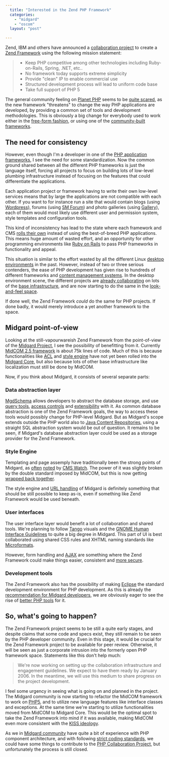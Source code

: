 ```yaml
---
  title: "Interested in the Zend PHP Framework"
  categories: 
    - "midgard"
    - "oscom"
  layout: "post"

---
```

Zend, IBM and others have announced a [collaboration project][1] to create a [Zend Framework][2] using the following mission statement:

> *   Keep PHP competitive among other technologies including Ruby-on-Rails, Spring, .NET, etc..
> * No framework today supports extreme simplicity
> * Provide "clean" IP to enable commercial use
> * Structured development process will lead to uniform code base
> * Take full support of PHP 5

The general community feeling on [Planet PHP][3] seems to be [quite scared][31], as the new framework "threatens" to change the way PHP applications are developed, by providing a common set of tools and development methodologies. This is obviously a big change for everybody used to work either in the [free-form fashion][5], or using one of the [community-built frameworks][4].

## The need for consistency

However, even though I'm a developer in one of the [PHP application frameworks][6], I see the need for some standardization. Now the common ground shared between all the different PHP frameworks is just the language itself, forcing all projects to focus on building lots of low-level plumbing infrastructure instead of focusing on the features that could differentiate the applications.

Each application project or framework having to write their own low-level services means that by large the applications are not compatible with each other. If you want to for instance run a site that would contain blogs (using [Wordpress][10]), forums (using [SM Forum][11]) and photo galleries (using [Gallery][12]), each of them would most likely use different user and permission system, style templates and configuration tools.

This kind of inconsistency has lead to the state where each framework and CMS [rolls their own][13] instead of using the best-of-breed PHP applications. This means huge amount of wasted effort, and an opportunity for other programming environments like [Ruby on Rails][14] to pass PHP frameworks in functionality and appeal.

This situation is similar to the effort wasted by all the different Linux [desktop environments][15] in the past. However, instead of two or three serious contenders, the ease of PHP development has given rise to hundreds of different frameworks and [content management systems][16]. In the desktop environment scene, the different projects are [already collaborating][17] on lots of the [base infrastructure][18], and are now starting to do the same in the [look-and-feel space][19]. 

If done well, the Zend Framework _could_ do the same for PHP projects. If done badly, it would merely introduce a yet another framework to the space.

## Midgard point-of-view

Looking at the still-vapourwareish Zend Framework from the point-of-view of the [Midgard Project][20], I see the possibility of benefitting from it. Currently [MidCOM 2.5 framework][21] is about 75k lines of code. Much of this is because functionalities like [ACL][22] and [style engine][23] have not yet been rolled into the [Midgard Core][24], but also because lots of other base infrastructure like localization must still be done by MidCOM.

Now, if you think about Midgard, it consists of several separate parts:

### Data abstraction layer

[MgdSchema][25] allows developers to abstract the database storage, and use [query tools][26], [access controls][22] and [extensibility][23] with it. As common database abstraction is one of the Zend Framework goals, the way to access these tools would possibly change for PHP-level Midgard. But as Midgard's scope extends outside the PHP world also to [Java Content Repositories][27], using a straight SQL abstraction system would be out of question. It remains to be seen, if Midgard's database abstraction layer could be used as a storage provider for the Zend Framework.

### Style Engine

Templating and page assemply have traditionally been the strong points of Midgard, as [often][34] [noted][33] by [CMS Watch][35]. The power of it was slightly broken by the double standard imposed by MidCOM, but this is now getting [wrapped back together][36].

The style engine and [URL handling][37] of Midgard is definitely something that should be still possible to keep as-is, even if something like Zend Framework would be used beneath.

### User interfaces

The user interface layer would benefit a lot of collaboration and shared tools. We're planning to follow [Tango][19] visuals and the [GNOME Human Interface Guidelines][38] to quite a big degree in Midgard. This part of UI is best collaborated using shared CSS rules and XHTML naming standards like [Microformats][40].

However, form handling and [AJAX][41] are something where the Zend Framework could make things easier, consistent and [more secure][39].

### Development tools

The Zend Framework also has the possibility of making [Eclipse][7] the standard development environment for PHP development. As this is already the [recommendation for Midgard developers][8], we are obviously eager to see the rise of [better PHP tools][9] for it.

## So, what's going to happen?

The Zend Framework project seems to be still a quite early stages, and despite claims that some code and specs exist, they still remain to be seen by the PHP developer community. Even in this stage, it would be crucial for the Zend Framework project to be available for peer review. Otherwise, it will be seen as just a corporate intrusion into the formerly open PHP framework space. Statements like this don't help much:

> We're now working on setting up the collaboration infrastructure and engagement guidelines. We expect to have them ready by January 2006. In the meantime, we will use this medium to share progress on the project development.

I feel some urgency in seeing what is going on and planned in the project. The Midgard community is now starting to refactor the MidCOM framework to work on [PHP5][30], and to utilize new language features like interface classes and exceptions. At the same time we're starting to utilize functionalities moved from MidCOM to Midgard Core. This would be the optimal spot to take the Zend Framework into mind if it was available, making MidCOM even more consistent with the [KISS ideology][32].

As we in [Midgard community][29] have quite a bit of experience with PHP component architecture, and with following [strict coding standards][28], we could have some things to contribute to the [PHP Collaboration Project][1], but unfortunately the process is still closed.

[1]: http://www.zend.com/collaboration/
[2]: http://www.zend.com/collaboration/framework-overview.php
[3]: http://www.planet-php.net/
[4]: http://www.hotscripts.com/PHP/Scripts_and_Programs/Development_Tools/Application_Framework/
[5]: http://an9.org/devdev/why_frameworks_suck?sxip-homesite&checked=1
[6]: http://www.midgard-project.org/documentation/midcom/
[7]: http://www.eclipse.org/
[8]: http://www.midgard-project.org/documentation/using-eclipse-for-midcom-development/
[9]: http://www.phpeclipse.de/tiki-view_articles.php
[10]: http://wordpress.org/
[11]: http://www.simplemachines.org/
[12]: http://gallery.menalto.com/
[13]: http://bergie.iki.fi/midcom-permalink-551a106fbbce70d7478a0fa434cc48bf
[14]: http://www.rubyonrails.org/
[15]: http://linuxresource.com/X_Window_System/Desktop_Environments/index.php
[16]: http://www.hotscripts.com/PHP/Scripts_and_Programs/Content_Management/
[17]: http://freedesktop.org/wiki/
[18]: http://freedesktop.org/wiki/Standards
[19]: http://www.tango-project.org/
[20]: http://www.midgard-project.org/
[21]: http://www.midgard-project.org/development/projects/midcom/
[22]: http://www.nathan-syntronics.de/midcom-permalink-7105771203e762aa01902dbdb96150ca
[23]: http://www.midgard-project.org/midcom-permalink-7856ea3bafeccf218226ec3cd8f05df8
[24]: http://www.midgard-project.org/midcom-permalink-c477cb2263057e6c32fef6c364b21a1f
[25]: http://www.midgard-project.org/documentation/mgdschema/
[26]: http://www.midgard-project.org/documentation/midgardquerybuilder/
[27]: http://www-128.ibm.com/developerworks/java/library/j-jcr/
[28]: http://www.midgard-project.org/midcom-permalink-2e4394b43693dc6c5c6b7ae77037b4c3
[29]: http://www.midgard-project.org/community/
[30]: http://midcom.tigris.org/issues/show_bug.cgi?id=284
[31]: http://blogs.phparch.com/mt/?p=108
[32]: http://www.cmswatch.com/Trends/561-Discussing-KISS-and-OSS-in-polite-company?source=RSS
[33]: http://www.cmswatch.com/Feature/131-CMS-Marketplace
[34]: http://www.cmswatch.com/Feature/83-Supergroup
[35]: http://www.cmswatch.com/Feature/96-2nd-Annual-Supergroup
[36]: http://www.midgard-project.org/development/mrfc/0022.html
[37]: http://www.midgard-project.org/documentation/concepts-host_and_page/
[38]: http://developer.gnome.org/projects/gup/hig/
[39]: http://shiflett.org/archive/164
[40]: http://www.microformats.org/
[41]: http://bergie.iki.fi/links/ajax.html
